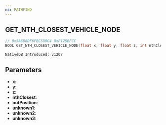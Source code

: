 ```yaml
---
ns: PATHFIND
---
```

## GET_NTH_CLOSEST_VEHICLE_NODE

```c
// 0x5A6D8DF6FBC5D0C4 0xF125BFCC
BOOL GET_NTH_CLOSEST_VEHICLE_NODE(float x, float y, float z, int nthClosest, Vector3* outPosition, Any unknown1, Any unknown2, Any unknown3);
```

```
NativeDB Introduced: v1207
```

## Parameters
* **x**:
* **y**:
* **z**:
* **nthClosest**:
* **outPosition**:
* **unknown1**:
* **unknown2**:
* **unknown3**:
